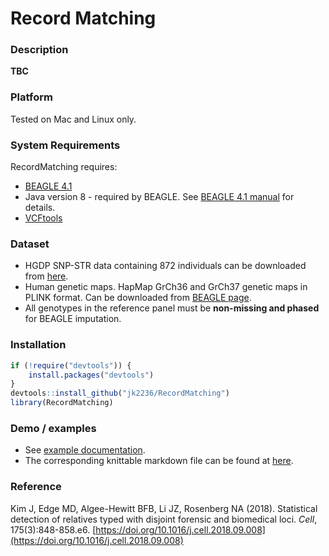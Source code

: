 # Record Matching

### Description
**TBC**

### Platform
Tested on Mac and Linux only. 

### System Requirements
RecordMatching requires:
* [BEAGLE 4.1](https://faculty.washington.edu/browning/beagle/b4_1.html) 
* Java version 8 - required by BEAGLE. See [BEAGLE 4.1 manual](https://faculty.washington.edu/browning/beagle/beagle_4.1_21Jan17.pdf) for details.
* [VCFtools](https://github.com/vcftools/vcftools)

### Dataset
* HGDP SNP-STR data containing 872 individuals can be downloaded from [here](https://rosenberglab.stanford.edu/data/edgeEtAl2017/unphased_all_vcf.zip).
* Human genetic maps. HapMap GrCh36 and GrCh37 genetic maps in PLINK format. Can be downloaded from [BEAGLE page](http://bochet.gcc.biostat.washington.edu/beagle/genetic_maps/).
* All genotypes in the reference panel must be **non-missing and phased** for BEAGLE imputation. 

### Installation
```R
if (!require("devtools")) {
    install.packages("devtools")
}
devtools::install_github("jk2236/RecordMatching")
library(RecordMatching)
```

### Demo / examples
* See [example documentation](https://github.com/jk2236/RecordMatching/blob/main/examples/identical.pdf). 
* The corresponding knittable markdown file can be found at [here](https://github.com/jk2236/RecordMatching/blob/main/examples/identical.Rmd).

### Reference
Kim J, Edge MD, Algee-Hewitt BFB, Li JZ, Rosenberg NA (2018). Statistical detection of relatives typed with disjoint forensic and biomedical loci. *Cell*, 175(3):848-858.e6. [https://doi.org/10.1016/j.cell.2018.09.008](https://doi.org/10.1016/j.cell.2018.09.008)
